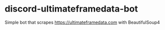 # discord-ultimateframedata-bot
Simple bot that scrapes https://ultimateframedata.com with BeautifulSoup4
